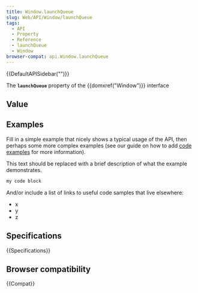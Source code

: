 ```yaml
---
title: Window.launchQueue
slug: Web/API/Window/launchQueue
tags:
  - API
  - Property
  - Reference
  - launchQueue
  - Window
browser-compat: api.Window.launchQueue
---
```

{{DefaultAPISidebar("")}}

The **`launchQueue`** property of the {{domxref("Window")}} interface 

## Value



## Examples

Fill in a simple example that nicely shows a typical usage of the API, then perhaps some more complex examples (see our guide on how to add [code examples](/en-US/docs/MDN/Contribute/Structures/Code_examples) for more information).

This text should be replaced with a brief description of what the example demonstrates.

```js
my code block
```

And/or include a list of links to useful code samples that live elsewhere:

*   x
*   y
*   z

## Specifications

{{Specifications}}

## Browser compatibility

{{Compat}}


